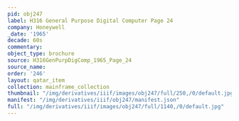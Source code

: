 ```yaml
---
pid: obj247
label: H316 General Purpose Digital Computer Page 24
company: Honeywell
_date: '1965'
decade: 60s
commentary:
object_type: brochure
source: H316GenPurpDigComp_1965_Page_24
source_name:
order: '246'
layout: qatar_item
collection: mainframe_collection
thumbnail: "/img/derivatives/iiif/images/obj247/full/250,/0/default.jpg"
manifest: "/img/derivatives/iiif/obj247/manifest.json"
full: "/img/derivatives/iiif/images/obj247/full/1140,/0/default.jpg"
---
```

